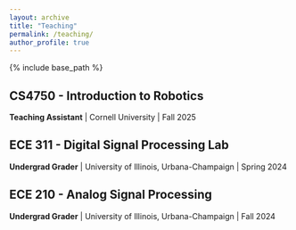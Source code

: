 ```yaml
---
layout: archive
title: "Teaching"
permalink: /teaching/
author_profile: true
---
```


{% include base_path %}

## CS4750 - Introduction to Robotics
**Teaching Assistant** | Cornell University | Fall 2025

## ECE 311 - Digital Signal Processing Lab
**Undergrad Grader** | University of Illinois, Urbana-Champaign | Spring 2024

## ECE 210 - Analog Signal Processing
**Undergrad Grader** | University of Illinois, Urbana-Champaign | Fall 2024

